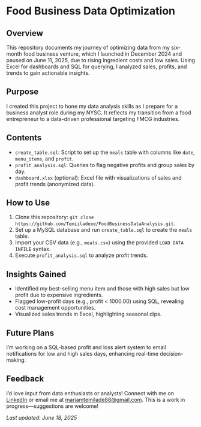# Food Business Data Optimization

## Overview
This repository documents my journey of optimizing data from my six-month food business venture, which I launched in December 2024 and paused on June 11, 2025, due to rising ingredient costs and low sales. Using Excel for dashboards and SQL for querying, I analyzed sales, profits, and trends to gain actionable insights.

## Purpose
I created this project to hone my data analysis skills as I prepare for a business analyst role during my NYSC. It reflects my transition from a food entrepreneur to a data-driven professional targeting FMCG industries.

## Contents
- `create_table.sql`: Script to set up the `meals` table with columns like `date`, `menu_items`, and `profit`.
- `profit_analysis.sql`: Queries to flag negative profits and group sales by day.
- `dashboard.xlsx` (optional): Excel file with visualizations of sales and profit trends (anonymized data).

## How to Use
1. Clone this repository: `git clone https://github.com/Temiiladeee/FoodBusinessDataAnalysis.git`.
2. Set up a MySQL database and run `create_table.sql` to create the `meals` table.
3. Import your CSV data (e.g., `meals.csv`) using the provided `LOAD DATA INFILE` syntax.
4. Execute `profit_analysis.sql` to analyze profit trends.

## Insights Gained
- Identified my best-selling menu item and those with high sales but low profit due to expensive ingredients.
- Flagged low-profit days (e.g., profit < 1000.00) using SQL, revealing cost management opportunities.
- Visualized sales trends in Excel, highlighting seasonal dips.

## Future Plans
I’m working on a SQL-based profit and loss alert system to email notifications for low and high sales days, enhancing real-time decision-making.

## Feedback
I’d love input from data enthusiasts or analysts! Connect with me on [LinkedIn](https://www.linkedin.com/in/mariam-adegbite-740375252/) or email me at mariamtemilade88@gmail.com. This is a work in progress—suggestions are welcome!


*Last updated: June 18, 2025*
